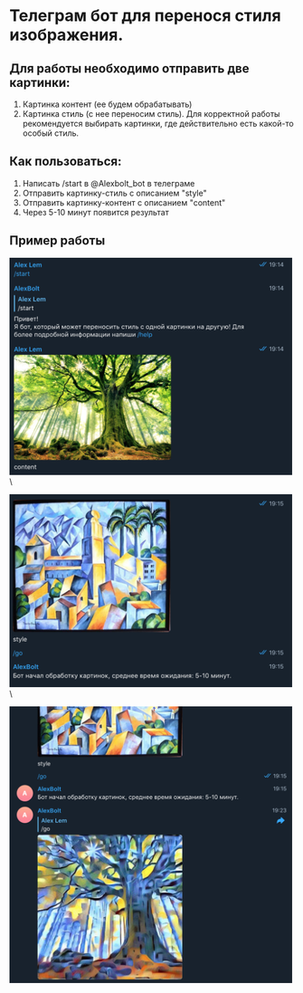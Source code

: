 # Телеграм бот для перенося стиля изображения.

## Для работы необходимо отправить две картинки:
1. Картинка контент (ее будем обрабатывать)
2. Картинка стиль (с нее переносим стиль). 
Для корректной работы рекомендуется выбирать картинки, где действительно есть какой-то особый стиль.

## Как пользоваться:

1. Написать /start в @Alexbolt_bot в телеграме
2. Отправить картинку-стиль с описанием "style"
3. Отправить картинку-контент с описанием "content"
4. Через 5-10 минут появится результат

## Пример работы
<img src="https://github.com/alex-lem/DataScience/blob/master/tg_style_transfer_bot/images/example1.png" width="500px"></img>\

 <img src="https://github.com/alex-lem/DataScience/blob/master/tg_style_transfer_bot/images/example2.png" width="500px"></img>\  

 <img src="https://github.com/alex-lem/DataScience/blob/master/tg_style_transfer_bot/images/example3.png" width="500px"></img>
